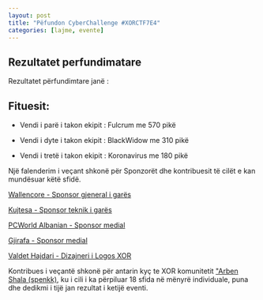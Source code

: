 ```yaml
---
layout: post
title: "Pëfundon CyberChallenge #XORCTF7E4"
categories: [lajme, evente]
---
```



## Rezultatet perfundimatare

Rezultatet përfundimtare janë :

## Fituesit:

- Vendi i parë i takon ekipit : Fulcrum me 570 pikë

- Vendi i dyte i takon ekipit : BlackWidow me 310 pikë

- Vendi i tretë i takon ekipit : Koronavirus me 180 pikë


Një falenderim i veçant shkonë për Sponzorët dhe kontribuesit  të cilët e kan mundësuar këtë sfidë.

[Wallencore - Sponsor gjeneral i garës](http://wallencore.com/)

[Kujtesa - Sponsor teknik i garës](http://kujtesa.com)

[PCWorld Albanian - Sponsor medial](https://pcworld.al/)

[Gjirafa - Sponsor medial](https://gjirafa.com/)

[Valdet Hajdari - Dizajneri i Logos XOR](https://www.valdethajdari.com/)

Kontribues i veçantë shkonë për antarin kyç te XOR komunitetit ["Arben Shala (spenkk)](https://twitter.com/spenkkkkk), ku i cili i ka përpiluar 18 sfida në mënyrë individuale, puna dhe dedikmi i tijë jan rezultat i ketijë eventi.
